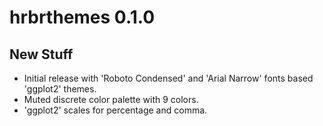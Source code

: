 # hrbrthemes 0.1.0

## New Stuff

* Initial release with 'Roboto Condensed' and 'Arial Narrow' fonts based 'ggplot2' themes.
* Muted discrete color palette with 9 colors.
* 'ggplot2' scales for percentage and comma.
